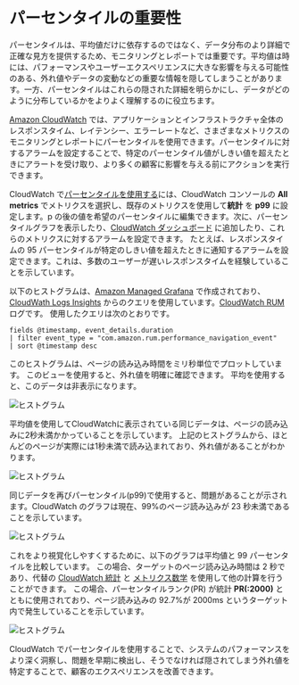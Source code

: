 # パーセンタイルの重要性

パーセンタイルは、平均値だけに依存するのではなく、データ分布のより詳細で正確な見方を提供するため、モニタリングとレポートでは重要です。平均値は時には、パフォーマンスやユーザーエクスペリエンスに大きな影響を与える可能性のある、外れ値やデータの変動などの重要な情報を隠してしまうことがあります。一方、パーセンタイルはこれらの隠された詳細を明らかにし、データがどのように分布しているかをよりよく理解するのに役立ちます。 

[Amazon CloudWatch](https://aws.amazon.com/cloudwatch/) では、アプリケーションとインフラストラクチャ全体のレスポンスタイム、レイテンシー、エラーレートなど、さまざまなメトリクスのモニタリングとレポートにパーセンタイルを使用できます。パーセンタイルに対するアラームを設定することで、特定のパーセンタイル値がしきい値を超えたときにアラートを受け取り、より多くの顧客に影響を与える前にアクションを実行できます。

CloudWatch で[パーセンタイルを使用する](https://docs.aws.amazon.com/AmazonCloudWatch/latest/monitoring/cloudwatch_concepts.html#Percentiles)には、CloudWatch コンソールの **All metrics** でメトリクスを選択し、既存のメトリクスを使用して**統計** を **p99** に設定します。p の後の値を希望のパーセンタイルに編集できます。次に、パーセンタイルグラフを表示したり、[CloudWatch ダッシュボード](https://docs.aws.amazon.com/AmazonCloudWatch/latest/monitoring/CloudWatch_Dashboards.html) に追加したり、これらのメトリクスに対するアラームを設定できます。 たとえば、レスポンスタイムの 95 パーセンタイルが特定のしきい値を超えたときに通知するアラームを設定できます。これは、多数のユーザーが遅いレスポンスタイムを経験していることを示しています。

以下のヒストグラムは、[Amazon Managed Grafana](https://aws.amazon.com/grafana/) で作成されており、[CloudWath Logs Insights](https://docs.aws.amazon.com/AmazonCloudWatch/latest/logs/AnalyzingLogData.html) からのクエリを使用しています。[CloudWatch RUM](https://docs.aws.amazon.com/AmazonCloudWatch/latest/monitoring/CloudWatch-RUM.html) ログです。 使用したクエリは次のとおりです。

```
fields @timestamp, event_details.duration
| filter event_type = "com.amazon.rum.performance_navigation_event"
| sort @timestamp desc
```

このヒストグラムは、ページの読み込み時間をミリ秒単位でプロットしています。 このビューを使用すると、外れ値を明確に確認できます。 平均を使用すると、このデータは非表示になります。

![ヒストグラム](../../../../images/percentiles-histogram.png)


平均値を使用してCloudWatchに表示されている同じデータは、ページの読み込みに2秒未満かかっていることを示しています。 上記のヒストグラムから、ほとんどのページが実際には1秒未満で読み込まれており、外れ値があることがわかります。

![ヒストグラム](../../../../images/percentiles-average.png)


同じデータを再びパーセンタイル(p99)で使用すると、問題があることが示されます。CloudWatch のグラフは現在、99%のページ読み込みが 23 秒未満であることを示しています。

![ヒストグラム](../../../../images/percentiles-p99.png)


これをより視覚化しやすくするために、以下のグラフは平均値と 99 パーセンタイルを比較しています。 この場合、ターゲットのページ読み込み時間は 2 秒であり、代替の [CloudWatch 統計](https://docs.aws.amazon.com/AmazonCloudWatch/latest/monitoring/Statistics-definitions.html#Percentile-versus-Trimmed-Mean) と [メトリクス数学](https://docs.aws.amazon.com/AmazonCloudWatch/latest/monitoring/using-metric-math.html) を使用して他の計算を行うことができます。 この場合、パーセンタイルランク(PR) が統計 **PR(:2000)** とともに使用されており、ページ読み込みの 92.7%が 2000ms というターゲット内で発生していることを示しています。

![ヒストグラム](../../../../images/percentiles-comparison.png)


CloudWatch でパーセンタイルを使用することで、システムのパフォーマンスをより深く洞察し、問題を早期に検出し、そうでなければ隠されてしまう外れ値を特定することで、顧客のエクスペリエンスを改善できます。
